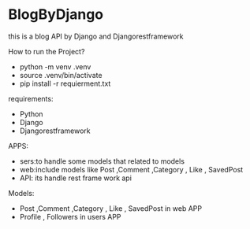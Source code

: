 # BlogByDjango
this is a blog API  by Django  and Djangorestframework


How to run the Project?
- python -m venv .venv 
- source .venv/bin/activate
- pip install -r requierment.txt

requirements:
* Python
* Django
* Djangorestframework

APPS:
* sers:to handle some models that related to models
* web:include models like Post ,Comment ,Category , Like , SavedPost
* API: its handle rest frame work api 

Models:
* Post ,Comment ,Category , Like , SavedPost  in web APP
* Profile  , Followers in users APP
